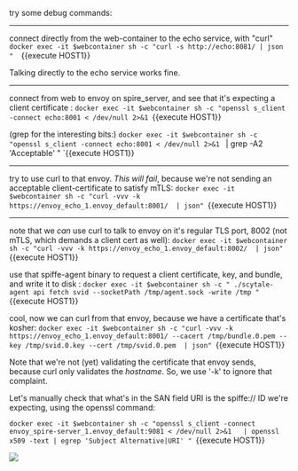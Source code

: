 
try some debug commands:

----

connect directly from the web-container to the echo service, with "curl"
`docker exec -it $webcontainer sh -c "curl -s http://echo:8081/ | json "  `{{execute HOST1}}

Talking directly to the echo service works fine.

----

connect from web to envoy on spire_server, and see that it's expecting a client certificate  :
`docker exec -it $webcontainer sh -c "openssl s_client -connect echo:8001 < /dev/null 2>&1 `{{execute HOST1}}

(grep for the interesting bits:)
`docker exec -it $webcontainer sh -c "openssl s_client -connect echo:8001 < /dev/null 2>&1 ` | grep -A2 'Acceptable'   " `{{execute HOST1}}

----

try to use curl to that envoy.  *This will fail*, because we're not sending an acceptable client-certificate to satisfy mTLS: 
`docker exec -it $webcontainer sh -c "curl -vvv -k https://envoy_echo_1.envoy_default:8001/  | json" `{{execute HOST1}}


----

note that we *can* use curl to talk to envoy on it's regular TLS port, 8002 (not mTLS, which demands a client cert as well):
`docker exec -it $webcontainer sh -c "curl -vvv -k https://envoy_echo_1.envoy_default:8002/  | json" `{{execute HOST1}}




use that spiffe-agent binary to request a client certificate, key, and bundle, and write it to disk  :
`docker exec -it $webcontainer sh -c " ./scytale-agent api fetch svid --socketPath /tmp/agent.sock -write /tmp " `{{execute HOST1}}

cool, now we can curl from that envoy, because we have a certificate that's kosher: 
`docker exec -it $webcontainer sh -c "curl -vvv -k https://envoy_echo_1.envoy_default:8001/ --cacert /tmp/bundle.0.pem --key /tmp/svid.0.key --cert /tmp/svid.0.pem  | json" `{{execute HOST1}}


Note that we're not (yet) validating the certificate that envoy sends, because curl only validates the *hostname*.  So, we use '-k' to ignore that complaint.

Let's manually check that what's in the SAN field URI is the spiffe:// ID we're expecting, using the openssl command:

`docker exec -it $webcontainer sh -c "openssl s_client -connect envoy_spire-server_1.envoy_default:9081 < /dev/null 2>&1   | openssl x509 -text | egrep 'Subject Alternative|URI' " `{{execute HOST1}}


<img src="https://cdn-images-1.medium.com/max/800/0*QWV06vCtJu0KuuOA">





